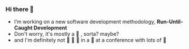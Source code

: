 ### Hi there 👋
- I’m working on a new software development methodology, <b> Run-Until-Caught Development</b> 
- Don't worry, it's mostly a 🤡 , sorta? maybe?
- and I'm definitely not :raccoon: :raccoon: :raccoon: in a :coat: at a conference with lots of :cheese:
